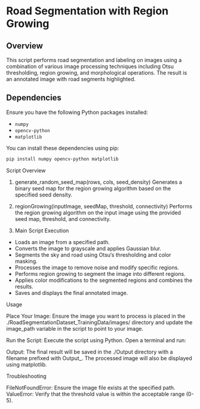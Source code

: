 # Road Segmentation with Region Growing

## Overview

This script performs road segmentation and labeling on images using a combination of various image processing techniques including Otsu thresholding, region growing, and morphological operations. The result is an annotated image with road segments highlighted.

## Dependencies

Ensure you have the following Python packages installed:

- `numpy`
- `opencv-python`
- `matplotlib`

You can install these dependencies using pip:

```bash
pip install numpy opencv-python matplotlib
```

Script Overview

1. generate_random_seed_map(rows, cols, seed_density)
Generates a binary seed map for the region growing algorithm based on the specified seed density.

2. regionGrowing(inputImage, seedMap, threshold, connectivity)
Performs the region growing algorithm on the input image using the provided seed map, threshold, and connectivity.

3. Main Script Execution
- Loads an image from a specified path.
- Converts the image to grayscale and applies Gaussian blur.
- Segments the sky and road using Otsu‘s thresholding and color masking.
- Processes the image to remove noise and modify specific regions.
- Performs region growing to segment the image into different regions.
- Applies color modifications to the segmented regions and combines the results.
- Saves and displays the final annotated image.

Usage

Place Your Image:
Ensure the image you want to process is placed in the ./RoadSegmentationDataset_TrainingData/images/ directory and update the image_path variable in the script to point to your image.

Run the Script:
Execute the script using Python. Open a terminal and run:

Output:
The final result will be saved in the ./Output directory with a filename prefixed with Output_. The processed image will also be displayed using matplotlib.

Troubleshooting

FileNotFoundError: Ensure the image file exists at the specified path.
ValueError: Verify that the threshold value is within the acceptable range (0-5).
